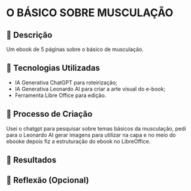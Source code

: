 # O BÁSICO SOBRE MUSCULAÇÃO

## 📒 Descrição
Um ebook de 5 páginas sobre o básico de musculação.
## 🤖 Tecnologias Utilizadas
* IA Generativa ChatGPT para roteirização;
* IA Generativa Leonardo AI para criar a arte visual do e-book;
* Ferramenta Libre Office para edição.
## 🧐 Processo de Criação
Usei o chatgpt para pesquisar sobre temas básicos da musculação, pedi para o Leonardo AI gerar imagens para utilizar na capa e no meio do ebooke depois fiz a estruturação do ebook no LibreOffice.

## 🚀 Resultados

## 💭 Reflexão (Opcional)

